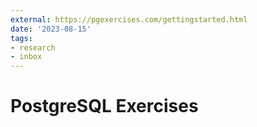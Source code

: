 ```yaml
---
external: https://pgexercises.com/gettingstarted.html
date: '2023-08-15'
tags:
- research
- inbox
---
```


# PostgreSQL Exercises
